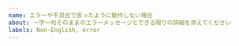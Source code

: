 ```yaml
---
name: エラーや不具合で思ったように動作しない場合
about: 一字一句そのままのエラーメッセージとできる限りの詳細を添えてください
labels: Non-English, error
---
```


<!--

KH Coderの掲示板は、このIssuesからDiscussionsに移行しました。

Discussionsの方へご投稿ください。
https://github.com/ko-ichi-h/khcoder/discussions

-->

